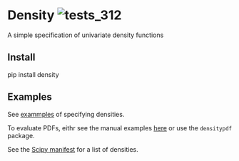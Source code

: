 # Density ![tests_312](https://github.com/microprediction/density/workflows/tests_312/badge.svg)
A simple specification of univariate density functions

## Install

   pip install density 
   
## Examples
See [exammples](https://github.com/microprediction/density/tree/main/examples) of specifying densities. 

To evaluate PDFs, eithr see the manual examples [here](https://github.com/microprediction/density/tree/main/examples/evaluation) or use the `densitypdf` package. 

See the [Scipy manifest](https://github.com/microprediction/density/blob/main/density/schemachecker/scipydensitymanifest.py) for a list of densities. 

